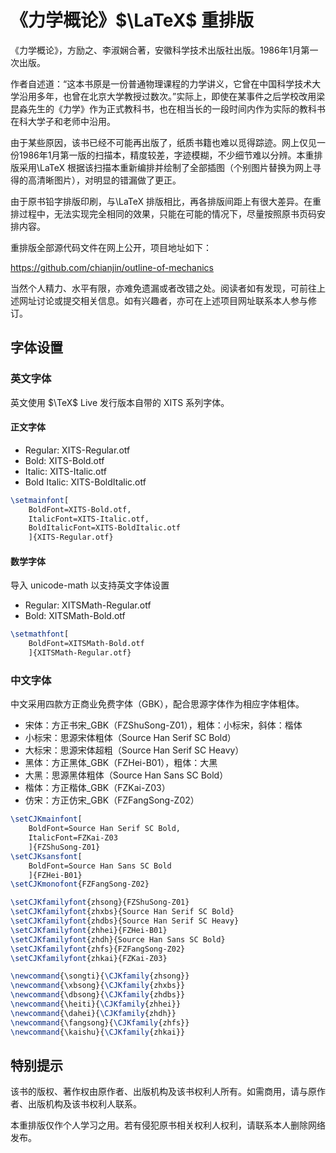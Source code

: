 # 《力学概论》$\LaTeX$ 重排版

《力学概论》，方励之、李淑娴合著，安徽科学技术出版社出版。1986年1月第一次出版。

作者自述道：“这本书原是一份普通物理课程的力学讲义，它曾在中国科学技术大学沿用多年，也曾在北京大学教授过数次。”实际上，即使在某事件之后学校改用梁昆淼先生的《力学》作为正式教科书，也在相当长的一段时间内作为实际的教科书在科大学子和老师中沿用。

由于某些原因，该书已经不可能再出版了，纸质书籍也难以觅得踪迹。网上仅见一份1986年1月第一版的扫描本，精度较差，字迹模糊，不少细节难以分辨。本重排版采用\LaTeX 根据该扫描本重新编排并绘制了全部插图（个别图片替换为网上寻得的高清晰图片），对明显的错漏做了更正。

由于原书铅字排版印刷，与\LaTeX 排版相比，再各排版间距上有很大差异。在重排过程中，无法实现完全相同的效果，只能在可能的情况下，尽量按照原书页码安排内容。

重排版全部源代码文件在网上公开，项目地址如下：

https://github.com/chianjin/outline-of-mechanics

当然个人精力、水平有限，亦难免遗漏或者改错之处。阅读者如有发现，可前往上述网址讨论或提交相关信息。如有兴趣者，亦可在上述项目网址联系本人参与修订。

## 字体设置

### 英文字体

英文使用 $\TeX$ Live 发行版本自带的 XITS 系列字体。

#### 正文字体

- Regular: XITS-Regular.otf
- Bold: XITS-Bold.otf
- Italic: XITS-Italic.otf
- Bold Italic: XITS-BoldItalic.otf

```latex
\setmainfont[
	BoldFont=XITS-Bold.otf,
	ItalicFont=XITS-Italic.otf,
	BoldItalicFont=XITS-BoldItalic.otf
	]{XITS-Regular.otf}
```

#### 数学字体

导入 unicode-math 以支持英文字体设置

- Regular: XITSMath-Regular.otf
- Bold: XITSMath-Bold.otf

```latex
\setmathfont[
	BoldFont=XITSMath-Bold.otf
	]{XITSMath-Regular.otf}
```

### 中文字体

中文采用四款方正商业免费字体（GBK），配合思源字体作为相应字体粗体。

- 宋体：方正书宋_GBK（FZShuSong-Z01），粗体：小标宋，斜体：楷体
- 小标宋：思源宋体粗体（Source Han Serif SC Bold）
- 大标宋：思源宋体超粗（Source Han Serif SC Heavy）
- 黑体：方正黑体_GBK（FZHei-B01），粗体：大黑
- 大黑：思源黑体粗体（Source Han Sans SC Bold）
- 楷体：方正楷体_GBK（FZKai-Z03）
- 仿宋：方正仿宋_GBK（FZFangSong-Z02）

```latex
\setCJKmainfont[
    BoldFont=Source Han Serif SC Bold,
    ItalicFont=FZKai-Z03
    ]{FZShuSong-Z01}
\setCJKsansfont[
    BoldFont=Source Han Sans SC Bold
    ]{FZHei-B01}
\setCJKmonofont{FZFangSong-Z02}

\setCJKfamilyfont{zhsong}{FZShuSong-Z01}
\setCJKfamilyfont{zhxbs}{Source Han Serif SC Bold}
\setCJKfamilyfont{zhdbs}{Source Han Serif SC Heavy}
\setCJKfamilyfont{zhhei}{FZHei-B01}
\setCJKfamilyfont{zhdh}{Source Han Sans SC Bold}
\setCJKfamilyfont{zhfs}{FZFangSong-Z02}
\setCJKfamilyfont{zhkai}{FZKai-Z03}

\newcommand{\songti}{\CJKfamily{zhsong}}
\newcommand{\xbsong}{\CJKfamily{zhxbs}}
\newcommand{\dbsong}{\CJKfamily{zhdbs}}
\newcommand{\heiti}{\CJKfamily{zhhei}}
\newcommand{\dahei}{\CJKfamily{zhdh}}
\newcommand{\fangsong}{\CJKfamily{zhfs}}
\newcommand{\kaishu}{\CJKfamily{zhkai}}
```

## 特别提示

该书的版权、著作权由原作者、出版机构及该书权利人所有。如需商用，请与原作者、出版机构及该书权利人联系。

本重排版仅作个人学习之用。若有侵犯原书相关权利人权利，请联系本人删除网络发布。
